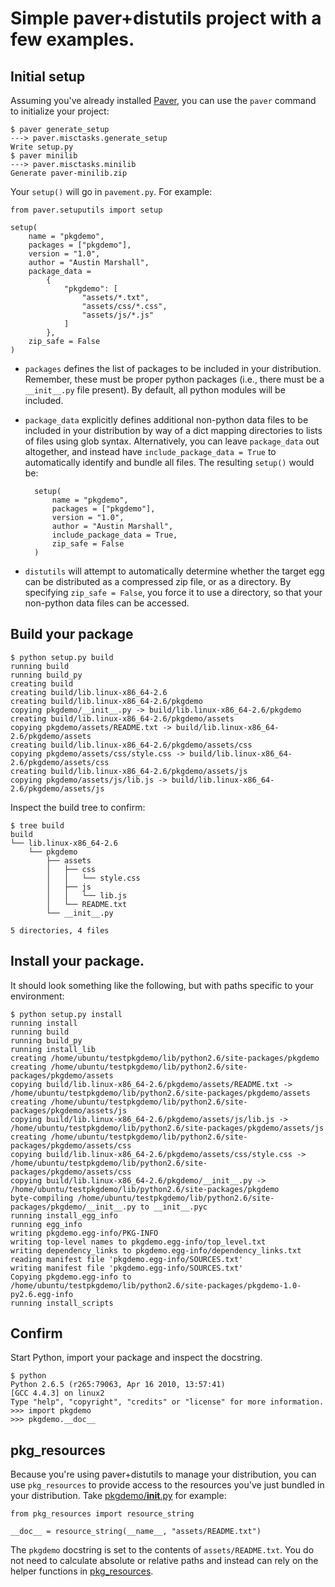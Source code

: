Simple paver+distutils project with a few examples.
===================================================

Initial setup
-------------

Assuming you've already installed [Paver](http://paver.github.com/paver/), you 
can use the ``paver`` command to initialize your project:

    $ paver generate_setup
    ---> paver.misctasks.generate_setup
    Write setup.py
    $ paver minilib
    ---> paver.misctasks.minilib
    Generate paver-minilib.zip

Your ``setup()`` will go in ``pavement.py``.  For example:

    from paver.setuputils import setup

    setup(
        name = "pkgdemo",
        packages = ["pkgdemo"],
        version = "1.0",
        author = "Austin Marshall",
        package_data =
            {
                "pkgdemo": [
                    "assets/*.txt", 
                    "assets/css/*.css",
                    "assets/js/*.js"
                ]
            },
        zip_safe = False
    )

- ``packages`` defines the list of packages to be included in your 
distribution.  Remember, these must be proper python packages (i.e., there must
be a ``__init__.py`` file present).  By default, all python modules will be 
included.
- ``package_data`` explicitly defines additional non-python data files to be 
included in your distribution by way of a dict mapping directories to lists of 
files using glob syntax.  Alternatively, you can leave ``package_data`` out 
altogether, and instead have ``include_package_data = True`` to automatically 
identify and bundle all files.  The resulting ``setup()`` would be:

        setup(
            name = "pkgdemo",
            packages = ["pkgdemo"],
            version = "1.0",
            author = "Austin Marshall",
            include_package_data = True,
            zip_safe = False
        )

- ``distutils`` will attempt to automatically determine whether the target egg 
can be distributed as a compressed zip file, or as a directory.  By specifying 
``zip_safe = False``, you force it to use a directory, so that your non-python 
data files can be accessed.

Build your package
------------------
    
    $ python setup.py build
    running build
    running build_py
    creating build
    creating build/lib.linux-x86_64-2.6
    creating build/lib.linux-x86_64-2.6/pkgdemo
    copying pkgdemo/__init__.py -> build/lib.linux-x86_64-2.6/pkgdemo
    creating build/lib.linux-x86_64-2.6/pkgdemo/assets
    copying pkgdemo/assets/README.txt -> build/lib.linux-x86_64-2.6/pkgdemo/assets
    creating build/lib.linux-x86_64-2.6/pkgdemo/assets/css
    copying pkgdemo/assets/css/style.css -> build/lib.linux-x86_64-2.6/pkgdemo/assets/css
    creating build/lib.linux-x86_64-2.6/pkgdemo/assets/js
    copying pkgdemo/assets/js/lib.js -> build/lib.linux-x86_64-2.6/pkgdemo/assets/js

Inspect the build tree to confirm:
    
    $ tree build
    build
    └── lib.linux-x86_64-2.6
        └── pkgdemo
            ├── assets
            │   ├── css
            │   │   └── style.css
            │   ├── js
            │   │   └── lib.js
            │   └── README.txt
            └── __init__.py

    5 directories, 4 files

Install your package.
---------------------

It should look something like the following, but with paths specific to your 
environment:

    $ python setup.py install
    running install
    running build
    running build_py
    running install_lib
    creating /home/ubuntu/testpkgdemo/lib/python2.6/site-packages/pkgdemo
    creating /home/ubuntu/testpkgdemo/lib/python2.6/site-packages/pkgdemo/assets
    copying build/lib.linux-x86_64-2.6/pkgdemo/assets/README.txt -> /home/ubuntu/testpkgdemo/lib/python2.6/site-packages/pkgdemo/assets
    creating /home/ubuntu/testpkgdemo/lib/python2.6/site-packages/pkgdemo/assets/js
    copying build/lib.linux-x86_64-2.6/pkgdemo/assets/js/lib.js -> /home/ubuntu/testpkgdemo/lib/python2.6/site-packages/pkgdemo/assets/js
    creating /home/ubuntu/testpkgdemo/lib/python2.6/site-packages/pkgdemo/assets/css
    copying build/lib.linux-x86_64-2.6/pkgdemo/assets/css/style.css -> /home/ubuntu/testpkgdemo/lib/python2.6/site-packages/pkgdemo/assets/css
    copying build/lib.linux-x86_64-2.6/pkgdemo/__init__.py -> /home/ubuntu/testpkgdemo/lib/python2.6/site-packages/pkgdemo
    byte-compiling /home/ubuntu/testpkgdemo/lib/python2.6/site-packages/pkgdemo/__init__.py to __init__.pyc
    running install_egg_info
    running egg_info
    writing pkgdemo.egg-info/PKG-INFO
    writing top-level names to pkgdemo.egg-info/top_level.txt
    writing dependency_links to pkgdemo.egg-info/dependency_links.txt
    reading manifest file 'pkgdemo.egg-info/SOURCES.txt'
    writing manifest file 'pkgdemo.egg-info/SOURCES.txt'
    Copying pkgdemo.egg-info to /home/ubuntu/testpkgdemo/lib/python2.6/site-packages/pkgdemo-1.0-py2.6.egg-info
    running install_scripts

Confirm
-------

Start Python, import your package and inspect the docstring.
    
    $ python
    Python 2.6.5 (r265:79063, Apr 16 2010, 13:57:41) 
    [GCC 4.4.3] on linux2
    Type "help", "copyright", "credits" or "license" for more information.
    >>> import pkgdemo
    >>> pkgdemo.__doc__

pkg_resources
-------------

Because you're using paver+distutils to manage your distribution, you can use 
``pkg_resources`` to provide access to the resources you've just bundled in 
your distribution.  Take [pkgdemo/__init__.py](pkgdemo/tree/master/pkgdemo/__init__.py) for example:

    from pkg_resources import resource_string

    __doc__ = resource_string(__name__, "assets/README.txt")

The ``pkgdemo`` docstring is set to the contents of ``assets/README.txt``.  You do 
not need to calculate absolute or relative paths and instead can rely on the 
helper functions in [pkg_resources](http://peak.telecommunity.com/DevCenter/PkgResources).

